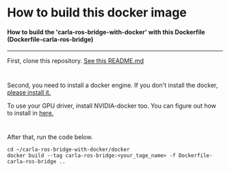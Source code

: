 # How to build this docker image
#### How to build the 'carla-ros-bridge-with-docker' with this Dockerfile (Dockerfile-carla-ros-bridge)
<hr/>

First, clone this repository. [See this README.md](./../READMD.md)

#
Second, you need to install a docker engine. If you don't install the docker, [please install it.](https://docs.docker.com/install/linux/docker-ce/ubuntu/)

To use your GPU driver, install NVIDIA-docker too. You can figure out how to install in [here.](https://github.com/NVIDIA/nvidia-docker.git)

#
After that, run the code below.
```
cd ~/carla-ros-bridge-with-docker/docker
docker build --tag carla-ros-bridge:<your_tage_name> -f Dockerfile-carla-ros-bridge ..
```
